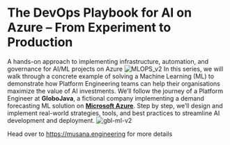 # The DevOps Playbook for AI on Azure – From Experiment to Production
A hands-on approach to implementing infrastructure, automation, and governance for AI/ML projects on Azure
![MLOPS_v2](https://github.com/user-attachments/assets/4f5562b0-7ec5-4ea5-947d-e49a7b18a570)
In this series, we will walk through a concrete example of solving a Machine Learning (ML) to demonstrate how Platform Engineering teams can help their organisations maximize the value of AI investments. We’ll follow the journey of a Platform Engineer at **GloboJava**, a fictional company implementing a demand forecasting ML solution on **[Microsoft Azure](https://azure.microsoft.com/)**. Step by step, we’ll design and implement real-world strategies, tools, and best practices to streamline AI development and deployment.
![gbl-ml-v2](https://github.com/user-attachments/assets/0cd828ed-7288-48a8-b2ca-e43717d10eaa)

Head over to https://musana.engineering for more details
